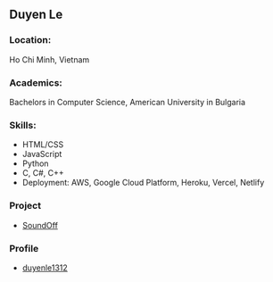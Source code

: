 ## Duyen Le

### Location:
Ho Chi Minh, Vietnam

### Academics:
Bachelors in Computer Science, American University in Bulgaria

### Skills:
- HTML/CSS
- JavaScript
- Python
- C, C#, C++
- Deployment: AWS, Google Cloud Platform, Heroku, Vercel, Netlify

### Project
- [SoundOff](soundoffmusic.com)

### Profile
- [duyenle1312](https://github.com/duyenle1312)
